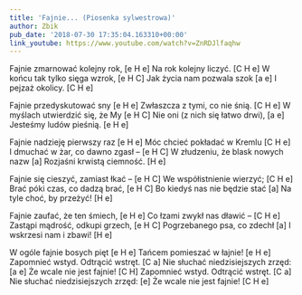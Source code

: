 ```yaml
---
title: 'Fajnie... (Piosenka sylwestrowa)'
author: Zbik
pub_date: '2018-07-30 17:35:04.163310+00:00'
link_youtube: https://www.youtube.com/watch?v=ZnRDJlfaqhw
---
```


Fajnie zmarnować kolejny rok, [e H e]
Na rok kolejny liczyć. [C H e]
W końcu tak tylko sięga wzrok, [e H C]
Jak życia nam pozwala szok [a e]
I pejzaż okolicy. [C H e]

Fajnie przedyskutować sny [e H e]
Zwłaszcza z tymi, co nie śnią. [C H e]
W myślach utwierdzić się, że My [e H C]
Nie oni (z nich się łatwo drwi), [a e]
Jesteśmy ludów pieśnią. [e H e]

Fajnie nadzieję pierwszy raz [e H e]
Móc chcieć pokładać w Kremlu [C H e]
I dmuchać w żar, co dawno zgasł – [e H C]
W złudzeniu, że blask nowych nazw [a]
Rozjaśni krwistą ciemność. [H e]

Fajnie się cieszyć, zamiast łkać – [e H C]
We współistnienie wierzyć; [C H e]
Brać póki czas, co dadzą brać, [e H C]
Bo kiedyś nas nie będzie stać [a]
Na tyle choć, by przeżyć! [H e]

Fajnie zaufać, że ten śmiech, [e H e]
Co łzami zwykł nas dławić – [C H e]
Zastąpi mądrość, odkupi grzech, [e H C]
Pogrzebanego psa, co zdechł [a]
I wskrzesi nam i zbawi! [H e]

W ogóle fajnie bosych pięt [e H e]
Tańcem pomieszać w łajnie! [e H e]
Zapomnieć wstyd. Odtrącić wstręt. [C a]
Nie słuchać niedzisiejszych zrzęd: [a e]
Że wcale nie jest fajnie! [C H]
Zapomnieć wstyd. Odtrącić wstręt. [C a]
Nie słuchać niedzisiejszych zrzęd: [e]
Że wcale nie jest fajnie! [C H e]